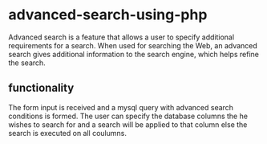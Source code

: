 # advanced-search-using-php
Advanced search is a  feature  that allows
a user to specify additional requirements for a search. When used for searching the Web,
an advanced search gives additional information to the search engine, which helps refine the search.

## functionality

The form input is received and a mysql query with advanced search conditions is formed.
The user can specify the database columns the he wishes to search for and a search will be applied to that column 
else the search is executed on all coulumns.
 
